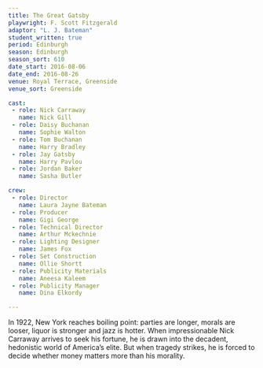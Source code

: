 ```yaml
---
title: The Great Gatsby
playwright: F. Scott Fitzgerald
adaptor: "L. J. Bateman"
student_written: true
period: Edinburgh
season: Edinburgh
season_sort: 610
date_start: 2016-08-06
date_end: 2016-08-26
venue: Royal Terrace, Greenside
venue_sort: Greenside

cast:
 - role: Nick Carraway
   name: Nick Gill
 - role: Daisy Buchanan
   name: Sophie Walton
 - role: Tom Buchanan
   name: Harry Bradley
 - role: Jay Gatsby
   name: Harry Pavlou
 - role: Jordan Baker
   name: Sasha Butler

crew:
 - role: Director
   name: Laura Jayne Bateman
 - role: Producer
   name: Gigi George
 - role: Technical Director
   name: Arthur Mckechnie
 - role: Lighting Designer
   name: James Fox
 - role: Set Construction
   name: Ollie Shortt
 - role: Publicity Materials
   name: Aneesa Kaleem
 - role: Publicity Manager
   name: Dina Elkordy

---
```

In 1922, New York reaches boiling point: parties are longer, morals are looser, liquor is stronger and jazz is hotter. When impressionable Nick Carraway arrives to seek his fortune, he is drawn into the decadent, hedonistic world of America’s elite. But when tragedy strikes, he is forced to decide whether money matters more than his morality.
